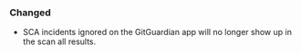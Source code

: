 ### Changed

- SCA incidents ignored on the GitGuardian app will no longer show up in the scan all results.
